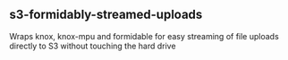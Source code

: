 ## s3-formidably-streamed-uploads
Wraps knox, knox-mpu and formidable for easy streaming of file uploads directly to S3 without touching the hard drive